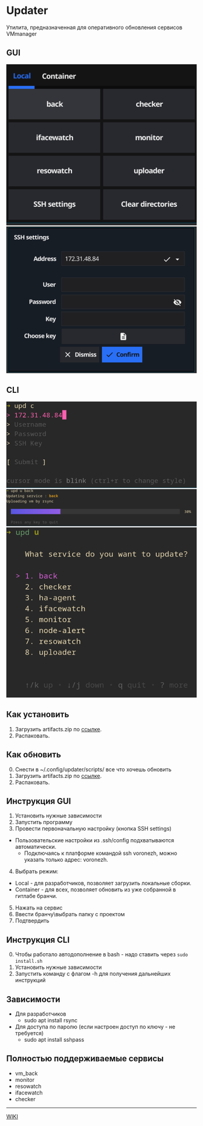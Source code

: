 # Updater
Утилита,  предназначенная для оперативного обновления сервисов VMmanager

## GUI
![Alt text](resources/gui.png)
![Alt text](resources/gui-config.png)


## CLI
![Alt text](resources/cli-config.png)
![Alt text](resources/cli-progressbar.png)
![Alt text](resources/cli.png)

## Как установить
1. Загрузить artifacts.zip по [ссылке](https://gitlab-dev.ispsystem.net/team/vm/vm_custom_updater/-/artifacts).
2. Распаковать.

## Как обновить
0. Снести в ~/.config/updater/scripts/ все что хочешь обновить
1. Загрузить artifacts.zip по [ссылке](https://gitlab-dev.ispsystem.net/team/vm/vm_custom_updater/-/artifacts).
2. Распаковать.

## Инструкция GUI
1. Установить нужные зависимости
2. Запустить программу
3. Провести первоначальную настройку (кнопка SSH settings)
  - Пользовательские настройки из .ssh/config подхватываются автоматически.
    - Подключаясь к платформе командой ssh voronezh, можно указать только адрес: voronezh.
4. Выбрать режим:
  - Local - для разработчиков, позволяет загрузить локальные сборки.
  - Container - для всех, позволяет обновить из уже собранной в гитлабе бранчи.
5. Нажать на сервис
6. Ввести бранчу\выбрать папку с проектом
7. Подтвердить

## Инструкция CLI
0. Чтобы работало автодополнение в bash - надо ставить через `sudo install.sh`
1. Установить нужные зависимости
2. Запустить команду с флагом -h для получения дальнейших инструкций


## Зависимости
- Для разработчиков
  - sudo apt install rsync
- Для доступа по паролю (если настроен доступ по ключу - не требуется)
  - sudo apt install sshpass

## Полностью поддерживаемые сервисы

- vm_back
- monitor
- resowatch
- ifacewatch
- checker
_______________
[WIKI](https://gitlab-dev.ispsystem.net/team/vm/vm_custom_updater/-/wikis/home)
